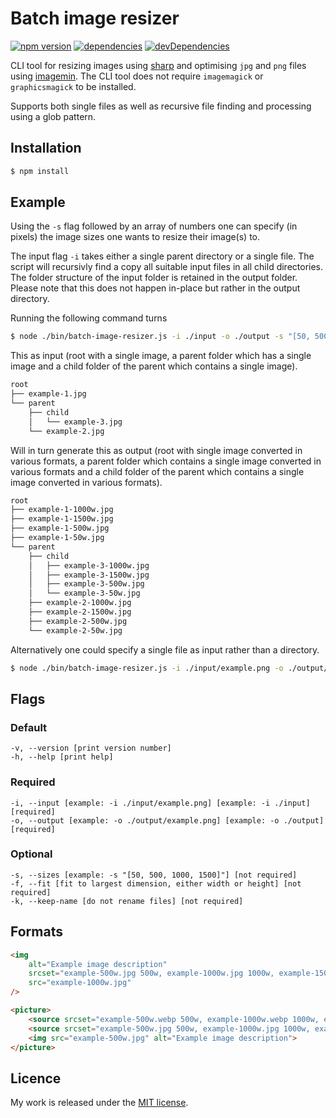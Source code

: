 # Batch image resizer

[![npm version](https://badge.fury.io/js/batch-image-resizer.svg)](https://badge.fury.io/js/batch-image-resizer)
[![dependencies](https://david-dm.org/timvanscherpenzeel/batch-image-resizer.svg)](https://david-dm.org/timvanscherpenzeel/batch-image-resizer)
[![devDependencies](https://david-dm.org/timvanscherpenzeel/batch-image-resizer/dev-status.svg)](https://david-dm.org/timvanscherpenzeel/batch-image-resizer#info=devDependencies)

CLI tool for resizing images using [sharp](https://github.com/lovell/sharp) and optimising `jpg` and `png` files using [imagemin](https://github.com/imagemin/imagemin). The CLI tool does not require `imagemagick` or `graphicsmagick` to be installed.

Supports both single files as well as recursive file finding and processing using a glob pattern.

## Installation

```sh
$ npm install
```

## Example

Using the `-s` flag followed by an array of numbers one can specify (in pixels) the image sizes one wants to resize their image(s) to.

The input flag `-i` takes either a single parent directory or a single file. The script will recursivly find a copy all suitable input files in all child directories. The folder structure of the input folder is retained in the output folder. Please note that this does not happen in-place but rather in the output directory.

Running the following command turns
```sh
$ node ./bin/batch-image-resizer.js -i ./input -o ./output -s "[50, 500, 1000, 1500]"
```

This as input (root with a single image, a parent folder which has a single image and a child folder of the parent which contains a single image).

```sh
root
├── example-1.jpg
└── parent
    ├── child
    │   └── example-3.jpg
    └── example-2.jpg
```

Will in turn generate this as output (root with single image converted in various formats, a parent folder which contains a single image converted in various formats and a child folder of the parent which contains a single image converted in various formats).

```sh
root
├── example-1-1000w.jpg
├── example-1-1500w.jpg
├── example-1-500w.jpg
├── example-1-50w.jpg
└── parent
    ├── child
    │   ├── example-3-1000w.jpg
    │   ├── example-3-1500w.jpg
    │   ├── example-3-500w.jpg
    │   └── example-3-50w.jpg
    ├── example-2-1000w.jpg
    ├── example-2-1500w.jpg
    ├── example-2-500w.jpg
    └── example-2-50w.jpg
```

Alternatively one could specify a single file as input rather than a directory.

```sh
$ node ./bin/batch-image-resizer.js -i ./input/example.png -o ./output/example.png -s "[50, 500, 1000, 1500]"
```

## Flags

### Default
	-v, --version [print version number]
	-h, --help [print help]

### Required
	-i, --input [example: -i ./input/example.png] [example: -i ./input] [required]
	-o, --output [example: -o ./output/example.png] [example: -o ./output] [required]

### Optional
	-s, --sizes [example: -s "[50, 500, 1000, 1500]"] [not required]
	-f, --fit [fit to largest dimension, either width or height] [not required]
	-k, --keep-name [do not rename files] [not required]

## Formats

```html
<img
	alt="Example image description"
	srcset="example-500w.jpg 500w, example-1000w.jpg 1000w, example-1500w.jpg 1500w"
	src="example-1000w.jpg"
/>

<picture>
	<source srcset="example-500w.webp 500w, example-1000w.webp 1000w, example-1500w.webp 1500w" type="image/webp">
	<source srcset="example-500w.jpg 500w, example-1000w.jpg 1000w, example-1500w.jpg 1500w" type="image/jpeg">
	<img src="example-500w.jpg" alt="Example image description">
</picture>
```

## Licence

My work is released under the [MIT license](https://raw.githubusercontent.com/TimvanScherpenzeel/batch-image-resizer/master/LICENSE).
